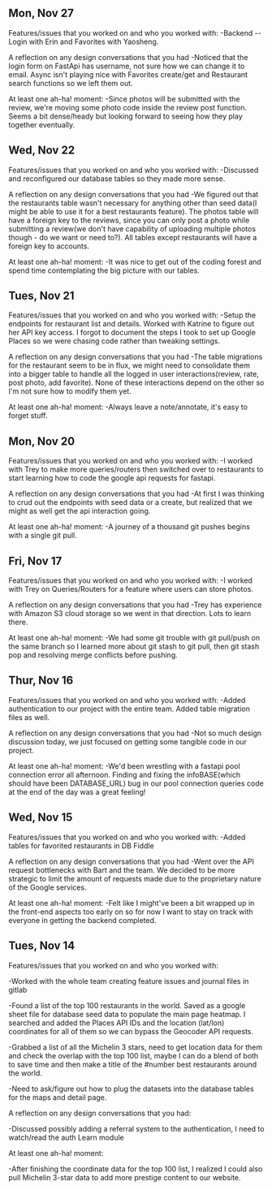 ## Mon, Nov 27
Features/issues that you worked on and who you worked with:
-Backend -- Login with Erin and Favorites with Yaosheng.

A reflection on any design conversations that you had
-Noticed that the login form on FastApi has username, not sure how we can change it to email.  Async isn't playing nice with Favorites create/get and Restaurant search functions so we left them out.  

At least one ah-ha! moment:
-Since photos will be submitted with the review, we're moving some photo code inside the review post function.  Seems a bit dense/heady but looking forward to seeing how they play together eventually.


## Wed, Nov 22
Features/issues that you worked on and who you worked with:
-Discussed and reconfigured our database tables so they made more sense.

A reflection on any design conversations that you had
-We figured out that the restaurants table wasn't necessary for anything other than seed data(I might be able to use it for a best restaurants feature).  The photos table will have a foreign key to the reviews, since you can only post a photo while submitting a review(we don't have capability of uploading multiple photos though - do we want or need to?). All tables except restaurants will have a foreign key to accounts.

At least one ah-ha! moment:
-It was nice to get out of the coding forest and spend time contemplating the big picture with our tables. 


## Tues, Nov 21
Features/issues that you worked on and who you worked with:
-Setup the endpoints for restaurant list and details.  Worked with Katrine to figure out her API key access.  I forgot to document the steps I took to set up Google Places so we were chasing code rather than tweaking settings. 

A reflection on any design conversations that you had
-The table migrations for the restaurant seem to be in flux, we might need to consolidate them into a bigger table to handle all the logged in user interactions(review, rate, post photo, add favorite). None of these interactions depend on the other so I'm not sure how to modify them yet.

At least one ah-ha! moment:
-Always leave a note/annotate, it's easy to forget stuff. 


## Mon, Nov 20
Features/issues that you worked on and who you worked with:
-I worked with Trey to make more queries/routers then switched over to restaurants to start learning how to code the google api requests for fastapi.

A reflection on any design conversations that you had
-At first I was thinking to crud out the endpoints with seed data or a create, but realized that we might as well get the api interaction going.

At least one ah-ha! moment:
-A journey of a thousand git pushes begins with a single git pull. 

## Fri, Nov 17
Features/issues that you worked on and who you worked with:
-I worked with Trey on Queries/Routers for a feature where users can store photos.

A reflection on any design conversations that you had
-Trey has experience with Amazon S3 cloud storage so we went in that direction.  Lots to learn there.

At least one ah-ha! moment:
-We had some git trouble with git pull/push on the same branch so I learned more about git stash to git pull, then git stash pop and resolving merge conflicts before pushing.

## Thur, Nov 16
Features/issues that you worked on and who you worked with:
-Added authentication to our project with the entire team.  Added table migration files as well.

A reflection on any design conversations that you had
-Not so much design discussion today, we just focused on getting some tangible code in our project.

At least one ah-ha! moment:
-We'd been wrestling with a fastapi pool connection error all afternoon. Finding and fixing the infoBASE(which should have been DATABASE_URL) bug in our pool connection queries code at the end of the day was a great feeling!

## Wed, Nov 15
Features/issues that you worked on and who you worked with:
-Added tables for favorited restaurants in DB Fiddle

A reflection on any design conversations that you had
-Went over the API request bottlenecks with Bart and the team. We decided to be more strategic to limit the amount of requests made due to the proprietary nature of the Google services.  

At least one ah-ha! moment:
-Felt like I might've been a bit wrapped up in the front-end aspects too early on so for now I want to stay on track with everyone in getting the backend completed.


## Tues, Nov 14
Features/issues that you worked on and who you worked with:

-Worked with the whole team creating feature issues and journal files in gitlab

-Found a list of the top 100 restaurants in the world. Saved as a google sheet file for database seed data to populate the main page heatmap.  I searched and added the Places API IDs and the location (lat/lon) coordinates for all of them so we can bypass the Geocoder API requests.

-Grabbed a list of all the Michelin 3 stars, need to get location data for them and check the overlap with the top 100 list, maybe I can do a blend of both to save time and then make a title of the #number best restaurants around the world. 

-Need to ask/figure out how to plug the datasets into the database tables for the maps and detail page.


A reflection on any design conversations that you had:

-Discussed possibly adding a referral system to the authentication, I need to watch/read the auth Learn module

At least one ah-ha! moment:

-After finishing the coordinate data for the top 100 list, I realized I could also pull Michelin 3-star data to add more prestige content to our website.
